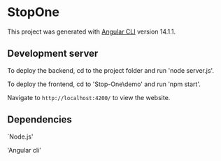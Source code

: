 # StopOne

This project was generated with [Angular CLI](https://github.com/angular/angular-cli) version 14.1.1.

## Development server

To deploy the backend, cd to the project folder and run 'node server.js'.

To deploy the frontend, cd to 'Stop-One\demo' and run 'npm start'.

Navigate to `http://localhost:4200/` to view the website.

## Dependencies

`Node.js'

'Angular cli'

